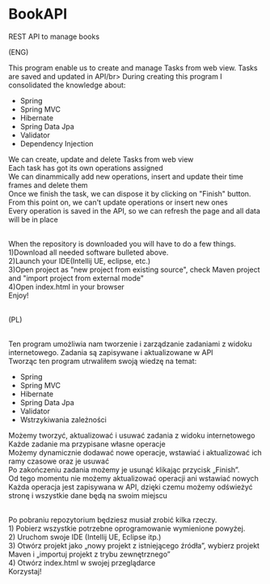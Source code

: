 # BookAPI
REST API to manage books</br>

(ENG) </br>
<p>This program enable us to create and manage Tasks from web view. Tasks are saved and updated in API/br>
During creating this program I consolidated the knowledge about: 
<ul> 
<li>Spring</li> 
<li>Spring MVC</li>
<li>Hibernate</li>
<li>Spring Data Jpa</li>
<li>Validator</li>
<li>Dependency Injection</li>
</ul>
We can create, update and delete Tasks from web view</br> 
Each task has got its own operations assigned</br>
We can dinammically add new operations, insert and update their time frames and delete them</br>
Once we finish the task, we can dispose it by clicking on "Finish" button. </br>
From this point on, we can't update operations or insert new ones</br>
Every operation is saved in the API, so we can refresh the page and all data will be in place</br></br>
<p>When the repository is downloaded you will have to do a few things.</br>
1)Download all needed software bulleted above. </br>
2)Launch your IDE(Intellij UE, eclipse, etc.) </br>
3)Open project as "new project from existing source", check Maven project and "import project from external mode"</br>
4)Open index.html in your browser</br>
Enjoy!</p> 
</br>
(PL) </br></br>
<p> 
Ten program umożliwia nam tworzenie i zarządzanie zadaniami z widoku internetowego. Zadania są zapisywane i aktualizowane w API</br>
Tworząc ten program utrwaliłem swoją wiedzę na temat:
<ul> 
<li>Spring</li> 
<li>Spring MVC</li>
<li>Hibernate</li>
<li>Spring Data Jpa</li>
<li>Validator</li>
<li>Wstrzykiwania zależności</li>
</ul>
Możemy tworzyć, aktualizować i usuwać zadania z widoku internetowego</br>
Każde zadanie ma przypisane własne operacje</br>
Możemy dynamicznie dodawać nowe operacje, wstawiać i aktualizować ich ramy czasowe oraz je usuwać</br>
Po zakończeniu zadania możemy je usunąć klikając przycisk „Finish”.</br>
Od tego momentu nie możemy aktualizować operacji ani wstawiać nowych</br>
Każda operacja jest zapisywana w API, dzięki czemu możemy odświeżyć stronę i wszystkie dane będą na swoim miejscu</br> </br>
<p>Po pobraniu repozytorium będziesz musiał zrobić kilka rzeczy.</br>
1) Pobierz wszystkie potrzebne oprogramowanie wymienione powyżej. </br>
2) Uruchom swoje IDE (Intellij UE, Eclipse itp.) </br>
3) Otwórz projekt jako „nowy projekt z istniejącego źródła”, wybierz projekt Maven i „importuj projekt z trybu zewnętrznego”</br>
4) Otwórz index.html w swojej przeglądarce</br>
Korzystaj!</p>
